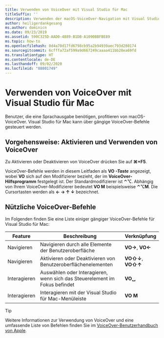 ```yaml
---
title: Verwenden von VoiceOver mit Visual Studio für Mac
titleSuffix: ''
description: Verwenden der macOS-VoiceOver-Navigation mit Visual Studio für Mac
author: heiligerdankgesang
ms.author: dominicn
ms.date: 09/23/2019
ms.assetid: 590C325D-AAD0-4889-B1DB-A1090BBFBE89
ms.topic: how-to
ms.openlocfilehash: 8d4a70d17fd6798cb95a2b94939aec793d280174
ms.sourcegitcommit: 6cfffa72af599a9d667249caaaa411bb28ea69fd
ms.translationtype: HT
ms.contentlocale: de-DE
ms.lasthandoff: 09/02/2020
ms.locfileid: "88801749"
---
```

# <a name="using-voiceover-with-visual-studio-for-mac"></a>Verwenden von VoiceOver mit Visual Studio für Mac

Benutzer, die eine Sprachausgabe benötigen, profitieren von macOS-VoiceOver. Visual Studio für Mac kann über gängige VoiceOver-Befehle gesteuert werden.

## <a name="how-to-enable-and-use-voiceover"></a>Vorgehensweise: Aktivieren und Verwenden von VoiceOver

Zu Aktivieren oder Deaktivieren von VoiceOver drücken Sie auf **&#8984;+F5**.

VoiceOver-Befehle werden in diesem Leitfaden als **VO _-Taste_** angezeigt, wobei **VO** sich auf den Modifizierer bezieht, der im **VoiceOver-Hilfsprogramm** festgelegt ist. Der Standardmodifizierer ist **⌃⌥**. Abhängig von Ihrem VoiceOver-Modifizierer bedeutet **VO M** beispielsweise **⌃⌥M**. Die Cursortasten werden als **← → ↑ ↓** bezeichnet.

## <a name="useful-voiceover-commands"></a>Nützliche VoiceOver-Befehle

Im Folgenden finden Sie eine Liste einiger gängiger VoiceOver-Befehle für Visual Studio für Mac:

|Feature|Beschreibung|Verknüpfung|
|-------|-----------|--------|
|Navigieren|Navigieren durch alle Elemente der Benutzeroberfläche|**VO→**, **VO←**|
|Navigieren|Aktivieren oder Deaktivieren von Benutzeroberflächenelementen|**VO⇧↓**, **VO⇧↑**|
|Interagieren|Auswählen oder Interagieren, wenn sich das Steuerelement im Fokus befindet|**VO␣**|
|Interagieren|Interagieren mit der Visual Studio für Mac-Menüleiste|**VO M**|

> [!TIP]
> Weitere Informationen zur Verwendung von VoiceOver und eine umfassende Liste von Befehlen finden Sie im [VoiceOver-Benutzerhandbuch von Apple](https://support.apple.com/en-us/guide/voiceover-guide/welcome/web).